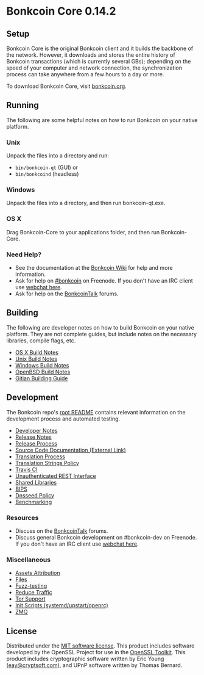 Bonkcoin Core 0.14.2
=====================

Setup
---------------------
Bonkcoin Core is the original Bonkcoin client and it builds the backbone of the network. However, it downloads and stores the entire history of Bonkcoin transactions (which is currently several GBs); depending on the speed of your computer and network connection, the synchronization process can take anywhere from a few hours to a day or more.

To download Bonkcoin Core, visit [bonkcoin.org](https://bonkcoin.org).

Running
---------------------
The following are some helpful notes on how to run Bonkcoin on your native platform.

### Unix

Unpack the files into a directory and run:

- `bin/bonkcoin-qt` (GUI) or
- `bin/bonkcoind` (headless)

### Windows

Unpack the files into a directory, and then run bonkcoin-qt.exe.

### OS X

Drag Bonkcoin-Core to your applications folder, and then run Bonkcoin-Core.

### Need Help?

* See the documentation at the [Bonkcoin Wiki](https://bonkcoin.info/)
for help and more information.
* Ask for help on [#bonkcoin](http://webchat.freenode.net?channels=bonkcoin) on Freenode. If you don't have an IRC client use [webchat here](http://webchat.freenode.net?channels=bonkcoin).
* Ask for help on the [BonkcoinTalk](https://bonkcointalk.io/) forums.

Building
---------------------
The following are developer notes on how to build Bonkcoin on your native platform. They are not complete guides, but include notes on the necessary libraries, compile flags, etc.

- [OS X Build Notes](build-osx.md)
- [Unix Build Notes](build-unix.md)
- [Windows Build Notes](build-windows.md)
- [OpenBSD Build Notes](build-openbsd.md)
- [Gitian Building Guide](gitian-building.md)

Development
---------------------
The Bonkcoin repo's [root README](/README.md) contains relevant information on the development process and automated testing.

- [Developer Notes](developer-notes.md)
- [Release Notes](release-notes.md)
- [Release Process](release-process.md)
- [Source Code Documentation (External Link)](https://dev.visucore.com/bonkcoin/doxygen/)
- [Translation Process](translation_process.md)
- [Translation Strings Policy](translation_strings_policy.md)
- [Travis CI](travis-ci.md)
- [Unauthenticated REST Interface](REST-interface.md)
- [Shared Libraries](shared-libraries.md)
- [BIPS](bips.md)
- [Dnsseed Policy](dnsseed-policy.md)
- [Benchmarking](benchmarking.md)

### Resources
* Discuss on the [BonkcoinTalk](https://bonkcointalk.io/) forums.
* Discuss general Bonkcoin development on #bonkcoin-dev on Freenode. If you don't have an IRC client use [webchat here](http://webchat.freenode.net/?channels=bonkcoin-dev).

### Miscellaneous
- [Assets Attribution](assets-attribution.md)
- [Files](files.md)
- [Fuzz-testing](fuzzing.md)
- [Reduce Traffic](reduce-traffic.md)
- [Tor Support](tor.md)
- [Init Scripts (systemd/upstart/openrc)](init.md)
- [ZMQ](zmq.md)

License
---------------------
Distributed under the [MIT software license](/COPYING).
This product includes software developed by the OpenSSL Project for use in the [OpenSSL Toolkit](https://www.openssl.org/). This product includes
cryptographic software written by Eric Young ([eay@cryptsoft.com](mailto:eay@cryptsoft.com)), and UPnP software written by Thomas Bernard.
